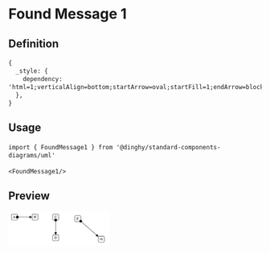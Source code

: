 # Found Message 1

## Definition

```
{
  _style: { 
    dependency: 'html=1;verticalAlign=bottom;startArrow=oval;startFill=1;endArrow=block;startSize=8;curved=0;rounded=0;',
  },
}
```

## Usage

```
import { FoundMessage1 } from '@dinghy/standard-components-diagrams/uml'

<FoundMessage1/>
```

## Preview

<img src="./found-message-1.png" width="200"/>
